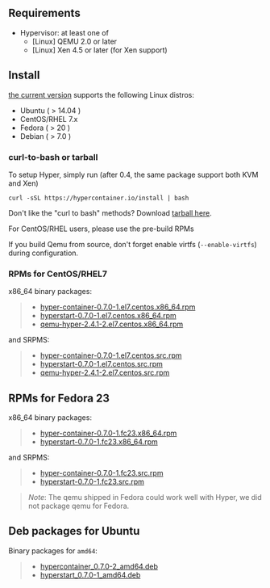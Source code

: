 ## Requirements

- Hypervisor: at least one of
  - [Linux] QEMU 2.0 or later
  - [Linux] Xen 4.5 or later (for Xen support)

## Install

[the current version](../../release_notes/latest.md) supports the following Linux distros:

- Ubuntu ( > 14.04 )
- CentOS/RHEL 7.x
- Fedora ( > 20 )
- Debian ( > 7.0 )

### curl-to-bash or tarball

To setup Hyper, simply run (after 0.4, the same package support both
  KVM and Xen)

    curl -sSL https://hypercontainer.io/install | bash

Don't like the "curl to bash" methods? Download [tarball here](https://hypercontainer-install.s3.amazonaws.com/hyper-latest.tgz).

For CentOS/RHEL users, please use the pre-build RPMs

If you build Qemu from source, don't forget enable virtfs (`--enable-virtfs`) during configuration.

### RPMs for CentOS/RHEL7

x86_64 binary packages:

> - [hyper-container-0.7.0-1.el7.centos.x86_64.rpm](https://hypercontainer-install.s3.amazonaws.com/hyper-container-0.7.0-1.el7.centos.x86_64.rpm)
> -  [hyperstart-0.7.0-1.el7.centos.x86_64.rpm](https://hypercontainer-install.s3.amazonaws.com/hyperstart-0.7.0-1.el7.centos.x86_64.rpm)
> - [qemu-hyper-2.4.1-2.el7.centos.x86_64.rpm](https://hypercontainer-install.s3.amazonaws.com/qemu-hyper-2.4.1-2.el7.centos.x86_64.rpm)

and SRPMS:

> - [hyper-container-0.7.0-1.el7.centos.src.rpm](https://hypercontainer-install.s3.amazonaws.com/hyper-container-0.7.0-1.el7.centos.src.rpm)
> - [hyperstart-0.7.0-1.el7.centos.src.rpm](https://hypercontainer-install.s3.amazonaws.com/hyperstart-0.7.0-1.el7.centos.src.rpm)
> - [qemu-hyper-2.4.1-2.el7.centos.src.rpm](https://hypercontainer-install.s3.amazonaws.com/qemu-hyper-2.4.1-2.el7.centos.src.rpm)

## RPMs for Fedora 23

x86_64 binary packages:

> - [hyper-container-0.7.0-1.fc23.x86_64.rpm](https://hypercontainer-install.s3.amazonaws.com/hyper-container-0.7.0-1.fc23.x86_64.rpm)
> - [hyperstart-0.7.0-1.fc23.x86_64.rpm](https://hypercontainer-install.s3.amazonaws.com/hyperstart-0.7.0-1.fc23.x86_64.rpm)

and SRPMS:

> - [hyper-container-0.7.0-1.fc23.src.rpm](https://hypercontainer-install.s3.amazonaws.com/hyper-container-0.7.0-1.fc23.src.rpm)
> - [hyperstart-0.7.0-1.fc23.src.rpm](https://hypercontainer-install.s3.amazonaws.com/hyperstart-0.7.0-1.fc23.src.rpm)

> *Note*: The qemu shipped in Fedora could work well with Hyper, we did not package qemu for Fedora.

## Deb packages for Ubuntu

Binary packages for `amd64`:

> - [hypercontainer_0.7.0-2_amd64.deb](https://s3-us-west-1.amazonaws.com/hypercontainer-install/hypercontainer_0.7.0-2_amd64.deb)
> - [hyperstart_0.7.0-1_amd64.deb](https://s3-us-west-1.amazonaws.com/hypercontainer-install/hyperstart_0.7.0-1_amd64.deb)
